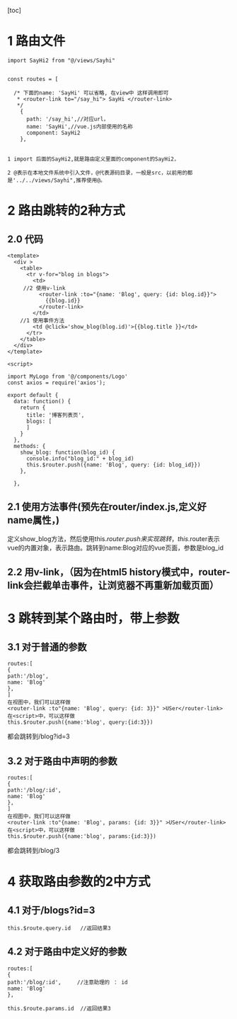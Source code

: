 [toc]

# 1 路由文件

```
import SayHi2 from "@/views/Sayhi"


const routes = [
 
  /* 下面的name: 'SayHi' 可以省略, 在view中 这样调用即可
   * <router-link to="/say_hi"> SayHi </router-link>
   */
    {
      path: '/say_hi',//对应url，
      name: 'SayHi',//vue.js内部使用的名称
      component: SayHi2
    }, 


1 import 后面的SayHi2,就是路由定义里面的component的SayHi2，

2 @表示在本地文件系统中引入文件，@代表源码目录，一般是src，以前用的都是'../../views/Sayhi",推荐使用@。
```

# 2 路由跳转的2种方式

## 2.0 代码

```
<template>
  <div >
    <table>
      <tr v-for="blog in blogs">
        <td>
	 //2 使用v-link
          <router-link :to="{name: 'Blog', query: {id: blog.id}}">
            {{blog.id}}
          </router-link>
        </td>
	//1 使用事件方法
        <td @click='show_blog(blog.id)'>{{blog.title }}</td>
      </tr>
    </table>
  </div>
</template>

<script>

import MyLogo from '@/components/Logo'
const axios = require('axios');

export default {
  data: function() {
    return {
      title: '博客列表页',
      blogs: [
      ]
    }
  },
  methods: {
    show_blog: function(blog_id) {
      console.info("blog_id:" + blog_id)
      this.$router.push({name: 'Blog', query: {id: blog_id}})
    },
   
  },
```

## 2.1 使用方法事件(预先在router/index.js,定义好name属性，)

定义show_blog方法，然后使用this.$router.push来实现跳转，this.$router表示vue的内置对象，表示路由。跳转到name:Blog对应的vue页面，参数是blog_id

## 2.2 用v-link，（因为在html5 history模式中，router-link会拦截单击事件，让浏览器不再重新加载页面）

# 3 跳转到某个路由时，带上参数

## 3.1 对于普通的参数

```
routes:[
{
path:'/blog',
name: 'Blog'
},
]
在视图中，我们可以这样做
<router-link :to"{name: 'Blog', query: {id: 3}}" >USer</router-link>
在<script>中，可以这样做
this.$router.push({name:'blog', query:{id:3}})
```

都会跳转到/blog?id=3

## 3.2 对于路由中声明的参数

```
routes:[
{
path:'/blog/:id',
name: 'Blog'
},
]
在视图中，我们可以这样做
<router-link :to"{name: 'Blog', params: {id: 3}}" >USer</router-link>
在<script>中，可以这样做
this.$router.push({name:'blog', params:{id:3}})
```

都会跳转到/blog/3

# 4 获取路由参数的2中方式

## 4.1 对于/blogs?id=3

```
this.$route.query.id   //返回结果3
```

## 4.2 对于路由中定义好的参数

```
routes:[
{
path:'/blog/:id',     //注意助理的 ： id
name: 'Blog'
},

this.$route.params.id  //返回结果3
```

